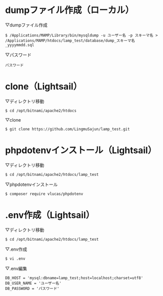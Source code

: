 # dumpファイル作成（ローカル）

▽dumpファイル作成

```
$ /Applications/MAMP/Library/bin/mysqldump -u ユーザー名 -p スキーマ名 > /Applications/MAMP/htdocs/lamp_test/database/dump_スキーマ名_yyyymmdd.sql
```

▽パスワード

```
パスワード
```

# clone（Lightsail）

▽ディレクトリ移動

```
$ cd /opt/bitnami/apache2/htdocs
```

▽clone

```
$ git clone https://github.com/LingmuSajun/lamp_test.git
```

# phpdotenvインストール（Lightsail）

▽ディレクトリ移動

```
$ cd /opt/bitnami/apache2/htdocs/lamp_test
```

▽phpdotenvインストール

```
$ composer require vlucas/phpdotenv
```

# .env作成（Lightsail）

▽ディレクトリ移動

```
$ cd /opt/bitnami/apache2/htdocs/lamp_test
```

▽.env作成

```
$ vi .env
```

▽.env編集

```
DB_HOST = 'mysql:dbname=lamp_test;host=localhost;charset=utf8'
DB_USER_NAME = 'ユーザー名'
DB_PASSWORD = 'パスワード'
```